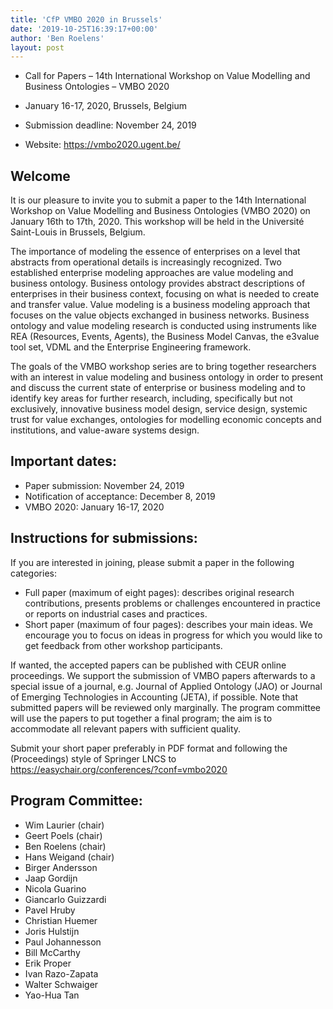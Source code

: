 ```yaml
---
title: 'CfP VMBO 2020 in Brussels'
date: '2019-10-25T16:39:17+00:00'
author: 'Ben Roelens'
layout: post
---
```


- Call for Papers – 14th International Workshop on Value Modelling and Business Ontologies – VMBO 2020

- January 16-17, 2020, Brussels, Belgium

- Submission deadline: November 24, 2019

- Website: <https://vmbo2020.ugent.be/>

## Welcome

It is our pleasure to invite you to submit a paper to the 14th International Workshop on Value Modelling and Business Ontologies (VMBO 2020) on January 16th to 17th, 2020. This workshop will be held in the Université Saint-Louis in Brussels, Belgium.

The importance of modeling the essence of enterprises on a level that abstracts from operational details is increasingly recognized. Two established enterprise modeling approaches are value modeling and business ontology. Business ontology provides abstract descriptions of enterprises in their business context, focusing on what is needed to create and transfer value. Value modeling is a business modeling approach that focuses on the value objects exchanged in business networks. Business ontology and value modeling research is conducted using instruments like REA (Resources, Events, Agents), the Business Model Canvas, the e3value tool set, VDML and the Enterprise Engineering framework.

The goals of the VMBO workshop series are to bring together researchers with an interest in value modeling and business ontology in order to present and discuss the current state of enterprise or business modeling and to identify key areas for further research, including, specifically but not exclusively, innovative business model design, service design, systemic trust for value exchanges, ontologies for modelling economic concepts and institutions, and value-aware systems design.

## Important dates:

- Paper submission: November 24, 2019
- Notification of acceptance: December 8, 2019
- VMBO 2020: January 16-17, 2020

## Instructions for submissions:

If you are interested in joining, please submit a paper in the following categories:

- Full paper (maximum of eight pages): describes original research contributions, presents problems or challenges encountered in practice or reports on industrial cases and practices.
- Short paper (maximum of four pages): describes your main ideas. We encourage you to focus on ideas in progress for which you would like to get feedback from other workshop participants.

If wanted, the accepted papers can be published with CEUR online proceedings. We support the submission of VMBO papers afterwards to a special issue of a journal, e.g. Journal of Applied Ontology (JAO) or Journal of Emerging Technologies in Accounting (JETA), if possible. Note that submitted papers will be reviewed only marginally. The program committee will use the papers to put together a final program; the aim is to accommodate all relevant papers with sufficient quality.  
  
 Submit your short paper preferably in PDF format and following the (Proceedings) style of Springer LNCS to <https://easychair.org/conferences/?conf=vmbo2020>

## Program Committee: 

- Wim Laurier (chair)
- Geert Poels (chair)
- Ben Roelens (chair)
- Hans Weigand (chair)
- Birger Andersson
- Jaap Gordijn
- Nicola Guarino
- Giancarlo Guizzardi
- Pavel Hruby
- Christian Huemer
- Joris Hulstijn
- Paul Johannesson
- Bill McCarthy
- Erik Proper
- Ivan Razo-Zapata
- Walter Schwaiger
- Yao-Hua Tan